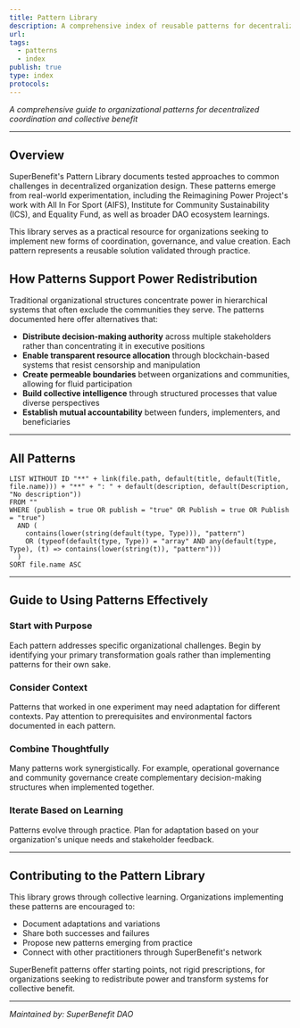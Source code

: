 ```yaml
---
title: Pattern Library
description: A comprehensive index of reusable patterns for decentralized organization design and governance
url: 
tags:
  - patterns
  - index
publish: true
type: index
protocols: 
---
```

_A comprehensive guide to organizational patterns for decentralized coordination and collective benefit_

---

## Overview

SuperBenefit's Pattern Library documents tested approaches to common challenges in decentralized organization design. These patterns emerge from real-world experimentation, including the Reimagining Power Project's work with All In For Sport (AIFS), Institute for Community Sustainability (ICS), and Equality Fund, as well as broader DAO ecosystem learnings.

This library serves as a practical resource for organizations seeking to implement new forms of coordination, governance, and value creation. Each pattern represents a reusable solution validated through practice.

## How Patterns Support Power Redistribution

Traditional organizational structures concentrate power in hierarchical systems that often exclude the communities they serve. The patterns documented here offer alternatives that:

- **Distribute decision-making authority** across multiple stakeholders rather than concentrating it in executive positions
- **Enable transparent resource allocation** through blockchain-based systems that resist censorship and manipulation
- **Create permeable boundaries** between organizations and communities, allowing for fluid participation
- **Build collective intelligence** through structured processes that value diverse perspectives
- **Establish mutual accountability** between funders, implementers, and beneficiaries

---

## All Patterns

```dataview
LIST WITHOUT ID "**" + link(file.path, default(title, default(Title, file.name))) + "**" + ": " + default(description, default(Description, "No description"))
FROM "" 
WHERE (publish = true OR publish = "true" OR Publish = true OR Publish = "true")
  AND (
    contains(lower(string(default(type, Type))), "pattern") 
    OR (typeof(default(type, Type)) = "array" AND any(default(type, Type), (t) => contains(lower(string(t)), "pattern")))
  )
SORT file.name ASC
```

---

## Guide to Using Patterns Effectively

### Start with Purpose

Each pattern addresses specific organizational challenges. Begin by identifying your primary transformation goals rather than implementing patterns for their own sake.

### Consider Context

Patterns that worked in one experiment may need adaptation for different contexts. Pay attention to prerequisites and environmental factors documented in each pattern.

### Combine Thoughtfully

Many patterns work synergistically. For example, operational governance and community governance create complementary decision-making structures when implemented together.

### Iterate Based on Learning

Patterns evolve through practice. Plan for adaptation based on your organization's unique needs and stakeholder feedback.

---

## Contributing to the Pattern Library

This library grows through collective learning. Organizations implementing these patterns are encouraged to:

- Document adaptations and variations
- Share both successes and failures
- Propose new patterns emerging from practice
- Connect with other practitioners through SuperBenefit's network

SuperBenefit patterns offer starting points, not rigid prescriptions, for organizations seeking to redistribute power and transform systems for collective benefit.

---

_Maintained by: SuperBenefit DAO_